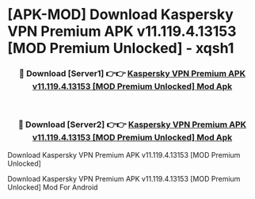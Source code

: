 # [APK-MOD] Download Kaspersky VPN Premium APK v11.119.4.13153 [MOD Premium Unlocked] - xqsh1


<div align="center">
<h3>🔴 Download [Server1] 👉👉 <a href="https://apk-comot.site?title=Kaspersky_VPN_Premium_APK_v11.119.4.13153_[MOD_Premium_Unlocked]">Kaspersky VPN Premium APK v11.119.4.13153 [MOD Premium Unlocked] Mod Apk</a></h3><br>
<h3>🔴 Download [Server2] 👉👉 <a href="https://apk-comot.site?title=Kaspersky_VPN_Premium_APK_v11.119.4.13153_[MOD_Premium_Unlocked]">Kaspersky VPN Premium APK v11.119.4.13153 [MOD Premium Unlocked] Mod Apk</a></h3>
</div>



Download Kaspersky VPN Premium APK v11.119.4.13153 [MOD Premium Unlocked] 

Download Kaspersky VPN Premium APK v11.119.4.13153 [MOD Premium Unlocked] Mod For Android